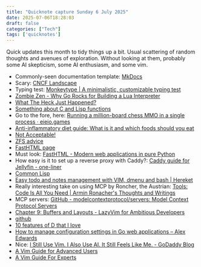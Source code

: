 ```yaml
---
title: "Quicknote capture Sunday 6 July 2025"
date: 2025-07-06T18:28:03
draft: false
categories: ["Tech"]
tags: ['quicknotes']
---
```


Quick updates this month to tidy things up a bit. Usual scattering of random thoughts and avenues of exploration. Without looking at them, probably some AI skepticism, some AI enthusiasm, and some vim.

- Commonly-seen documentation template: [MkDocs](https://www.mkdocs.org/)
- Scary: [CNCF Landscape](https://landscape.cncf.io/)
- Typing test: [Monkeytype | A minimalistic, customizable typing test](https://monkeytype.com/)
- [Zombie Zen - Why Go Rocks for Building a Lua Interpreter](https://www.zombiezen.com/blog/2025/06/why-go-rocks-for-building-lua-interpreter/)
- [What The Heck Just Happened?](https://code.thheller.com/blog/shadow-cljs/2025/06/24/what-the-heck-just-happened.html)
- [Something about C and Lisp functions](https://mihaiolteanu.me/language-abstractions)
- Go to the fore, here: [Running a million-board chess MMO in a single process · eieio.games](https://eieio.games/blog/a-million-realtime-chess-boards-in-a-single-process/)
- [Anti-inflammatory diet guide: What is it and which foods should you eat](https://www.telegraph.co.uk/health-fitness/diet/nutrition/anti-inflammatory-diet-guide/)
- [Not Acceptable!](https://jenpeterson.net/zfs-blog/)
- [ZFS advice](https://avidandrew.com/understanding-zfs-datasets.html)
- [FastHTML page](https://simn.fr/posts/dicthing-django-admin-for-fasthtml)
- Must look: [FastHTML - Modern web applications in pure Python](https://fastht.ml/)
- How easy is it to set up a reverse proxy with Caddy?: [Caddy guide for Jellyfin - one-liner](https://jellyfin.org/docs/general/post-install/networking/reverse-proxy/caddy/)
- [Common Lisp](https://lisp-lang.org/)
- [Easy todo and notes management with VIM, dmenu and bash | Hereket](https://hereket.com/posts/todo_note_management/)
- Really interesting take on using MCP by Roncher, the Austrian: [Tools: Code Is All You Need | Armin Ronacher's Thoughts and Writings](https://lucumr.pocoo.org/2025/7/3/tools/)
- MCP servers: [GitHub - modelcontextprotocol/servers: Model Context Protocol Servers](https://github.com/modelcontextprotocol/servers?tab=readme-ov-file)
- [Chapter 9: Buffers and Layouts - LazyVim for Ambitious Developers](https://lazyvim-ambitious-devs.phillips.codes/course/chapter-9/)
- [github](https://github.com/xournalpp/xournalpp)
- [10 features of D that I love](https://bradley.chatha.dev/blog/dlang-propaganda/features-of-d-that-i-love/)
- [How to manage configuration settings in Go web applications &ndash; Alex Edwards](https://www.alexedwards.net/blog/how-to-manage-configuration-settings-in-go-web-applications)
- Nice: [I Still Use Vim. I Also Use AI. It Still Feels Like Me. - GoDaddy Blog](https://www.godaddy.com/resources/news/i-still-use-vim-i-also-use-ai-it-still-feels-like-me)
- [A Vim Guide for Advanced Users](https://thevaluable.dev/vim-advanced/)
- [A Vim Guide For Experts](https://thevaluable.dev/vim-expert/)
